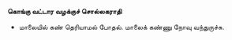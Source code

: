 **கொங்கு வட்டார வழக்குச் சொல்லகராதி**
- மாலையில் கண் தெரியாமல் போதல். மாலைக் கண்ணு நோவு வந்துருச்சு.


